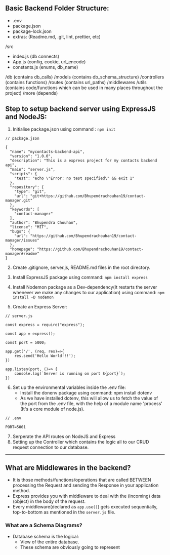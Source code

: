 ## Basic Backend Folder Structure:
- .env
- package.json
- package-lock.json
- extras: (Readme.md, .git, lint, prettier, etc)

/src
  - index.js (db connects)
  - App.js (config, cookie, url_encode)
  - constants.js (enums, db_name)

/db (contains db_calls)
/models (contains db_schema_structure)
/controllers (contains functions)
/routes (contains url_paths)
/middlewares
/utils (contains code/functions which can be used in many places throughout the project)
/more (depends)


## Step to setup backend server using ExpressJS and NodeJS:
1. Initialise package.json using command : ```npm init```

```
// package.json

{
  "name": "mycontacts-backend-api",
  "version": "1.0.0",
  "description": "This is a express project for my contacts backend api",
  "main": "server.js",
  "scripts": {
    "test": "echo \"Error: no test specified\" && exit 1"
  },
  "repository": {
    "type": "git",
    "url": "git+https://github.com/Bhupendrachouhan19/contact-manager.git"
  },
  "keywords": [
    "contact-manager"
  ],
  "author": "Bhupendra Chouhan",
  "license": "MIT",
  "bugs": {
    "url": "https://github.com/Bhupendrachouhan19/contact-manager/issues"
  },
  "homepage": "https://github.com/Bhupendrachouhan19/contact-manager#readme"
}
```

2. Create .gitignore, server.js, README.md files in the root directory.

3. Install ExpressJS package using command: ```npm install express```

4. Install Nodemon package as a Dev-dependency(It restarts the server whenever we make any changes to our application) using command: ```npm install -D nodemon```

5. Create an Express Server:

```
// server.js

const express = require("express");

const app = express();

const port = 5000;

app.get('/', (req, res)=>{
    res.send('Hello World!!!');
})

app.listen(port, ()=> {
    console.log(`Server is running on port ${port}`);
})
```

6. Set up the environmental variables inside the .env file:
    - Install the donenv package using command:  npm install dotenv
    - As we have installed dotenv, this will allow us to fetch the value of the port from the .env file, with the help of a module name 'process' (It's a core module of node.js).


```
// .env

PORT=5001
```

7. Serperate the API routes on NodeJS and Express
8. Setting up the Controller which contains the logic all to our CRUD request connection to our database.


---

## What are Middlewares in the backend?
- It is those methods/functions/operations that are called BETWEEN processing the Request and sending the Response in your application method.
- Express provides you with middleware to deal with the (incoming) data (object) in the body of the request.
- Every middleware(declared as ```app.use()```) gets executed sequentially, top-to-bottom as mentioned in the ```server.js``` file.

### What are a Schema Diagrams?
- Database schema is the logical:
  - View of the entire database.
  - These schema are obviously going to represent
